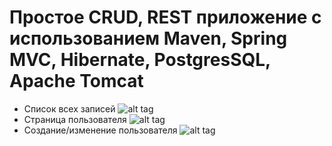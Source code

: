 # Простое CRUD, REST приложение с использованием Maven, Spring MVC, Hibernate, PostgresSQL, Apache Tomcat
- Список всех записей
![alt tag](https://imgur.com/4v3Vm4N "http://localhost:8081/people/?page=1")​
- Страница пользователя
![alt tag](https://imgur.com/eoxXUOD "http://localhost:8081/people/1")​
- Создание/изменение пользователя
![alt tag](https://imgur.com/jhIKSz2 "http://localhost:8081/people/1/edit")​
